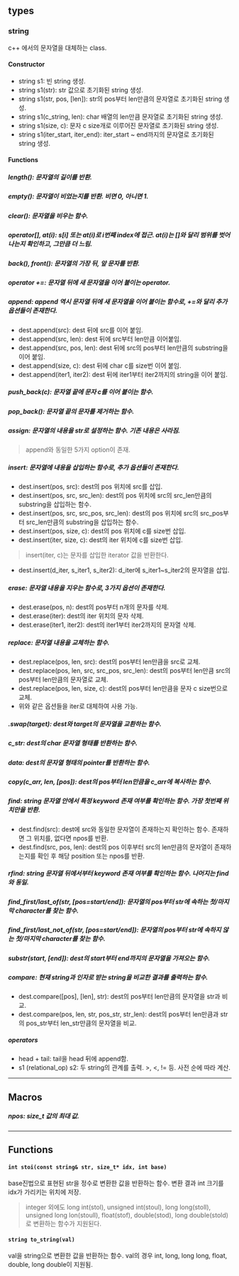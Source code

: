 ## types
### string
c++ 에서의 문자열을 대체하는 class.
#### Constructor
*  string s1: 빈 string 생성.
*  string s1(str): str 값으로 초기화된 string 생성.
*  string s1(str, pos, [len]): str의 pos부터 len만큼의 문자열로 초기화된 string 생성.
*  string s1(c_string, len): char 배열의 len만큼 문자열로 초기화된 string 생성.
*  string s1(size, c): 문자 c size개로 이루어진 문자열로 초기화된 string 생성.
*  string s1(iter_start, iter_end): iter_start ~ end까지의 문자열로 초기화된 string 생성.
#### Functions
##### length(): 문자열의 길이를 반환.
##### empty(): 문자열이 비었는지를 반환. 비면 0, 아니면 1.
##### clear(): 문자열을 비우는 함수.
##### operator[], at(i): s[i] 또는 at(i)로 i번째 index에 접근. at(i)는 []와 달리 범위를 벗어나는지 확인하고, 그만큼 더 느림.
##### back(), front(): 문자열의 가장 뒤, 앞 문자를 반환.
##### operator +=: 문자열 뒤에 새 문자열을 이어 붙이는 operator. 
##### append: append 역시 문자열 뒤에 새 문자열을 이어 붙이는 함수로, +=와 달리 추가 옵션들이 존재한다.
*  dest.append(src): dest 뒤에 src를 이어 붙임.
*  dest.append(src, len): dest 뒤에 src부터 len만큼 이어붙임. 
*  dest.append(src, pos, len): dest 뒤에 src의 pos부터 len만큼의 substring을 이어 붙임.
*  dest.append(size, c): dest 뒤에 char c를 size번 이어 붙임.
*  dest.append(iter1, iter2): dest 뒤에 iter1부터 iter2까지의 string을 이어 붙임. 
##### push_back(c): 문자열 끝에 문자 c를 이어 붙이는 함수.
##### pop_back(): 문자열 끝의 문자를 제거하는 함수.
##### assign: 문자열의 내용을 str로 설정하는 함수. 기존 내용은 사라짐.
> append와 동일한 5가지 option이 존재.
##### insert: 문자열에 내용을 삽입하는 함수로, 추가 옵션들이 존재한다.
*  dest.insert(pos, src): dest의 pos 위치에 src를 삽입.
*  dest.insert(pos, src, src_len): dest의 pos 위치에 src의 src_len만큼의 substring을 삽입하는 함수.
*  dest.insert(pos, src, src_pos, src_len): dest의 pos 위치에 src의 src_pos부터 src_len만큼의 substring을 삽입하는 함수.
*  dest.insert(pos, size, c): dest의 pos 위치에 c를 size번 삽입.
*  dest.insert(iter, size, c): dest의 iter 위치에 c를 size번 삽입.
> insert(iter, c)는 문자를 삽입한 iterator 값을 반환한다. 
*  dest.insert(d_iter, s_iter1, s_iter2): d_iter에 s_iter1~s_iter2의 문자열을 삽입.
##### erase: 문자열 내용을 지우는 함수로, 3가지 옵션이 존재한다.
*  dest.erase(pos, n): dest의 pos부터 n개의 문자를 삭제.
*  dest.erase(iter): dest의 iter 위치의 문자 삭제.
*  dest.erase(iter1, iter2): dest의 iter1부터 iter2까지의 문자열 삭제.
##### replace: 문자열 내용을 교체하는 함수.
*  dest.replace(pos, len, src): dest의 pos부터 len만큼을 src로 교체.
*  dest.replace(pos, len, src, src_pos, src_len): dest의 pos부터 len만큼 src의 pos부터 len만큼의 문자열로 교체.
*  dest.replace(pos, len, size, c): dest의 pos부터 len만큼을 문자 c size번으로 교체.
*  위와 같은 옵션들을 iter로 대체하여 사용 가능.
##### .swap(target): dest와 target의 문자열을 교환하는 함수.
##### c_str: dest의 char 문자열 형태를 반환하는 함수.
##### data: dest의 문자열 형태의 pointer를 반환하는 함수.
##### copy(c_arr, len, [pos]): dest의 pos부터 len만큼을 c_arr에 복사하는 함수.
##### find: string 문자열 안에서 특정 keyword 존재 여부를 확인하는 함수. 가장 첫번째 위치만을 반환.
*  dest.find(src): dest에 src와 동일한 문자열이 존재하는지 확인하는 함수. 존재하면 그 위치를, 없다면 npos를 반환.
*  dest.find(src, pos, len): dest의 pos 이후부터 src의 len만큼의 문자열이 존재하는지를 확인 후 해당 position 또는 npos를 반환.
##### rfind: string 문자열 뒤에서부터 keyword 존재 여부를 확인하는 함수. 나머지는 find와 동일.
##### find_first/last_of(str, [pos=start/end]): 문자열의 pos부터 str에 속하는 첫/마지막 character를 찾는 함수.
##### find_first/last_not_of(str, [pos=start/end]): 문자열의 pos부터 str에 속하지 않는 첫/마지막 character를 찾는 함수.
##### substr(start, [end]): dest의 start부터 end까지의 문자열을 가져오는 함수.
##### compare: 현재 string과 인자로 받는 string을 비교한 결과를 출력하는 함수.
*  dest.compare([pos], [len], str): dest의 pos부터 len만큼의 문자열을 str과 비교.
*  dest.compare(pos, len, str, pos_str, str_len): dest의 pos부터 len만큼과 str의 pos_str부터 len_str만큼의 문자열을 비교.
##### operators
*  head + tail: tail을 head 뒤에 append함.
*  s1 (relational_op) s2: 두 string의 관계를 출력. >, <, != 등. 사전 순에 따라 계산.

------------------------------------------

## Macros
##### npos: size_t 값의 최대 값. 

------------------------------------------

## Functions
#### `int stoi(const string& str, size_t* idx, int base)`
base진법으로 표현된 str을 정수로 변환한 값을 반환하는 함수. 변환 결과 int 크기를 idx가 가리키는 위치에 저장.
>  integer 외에도 long int(stol), unsigned int(stoul), long long(stoll), unsigned long lon(stoull), float(stof), double(stod), long double(stold)로 변환하는 함수가 지원된다.
#### `string to_string(val)`
val을 string으로 변환한 값을 반환하는 함수. val의 경우 int, long, long long, float, double, long double이 지원됨. 
